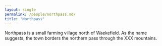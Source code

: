 ```yaml
---
layout: single
permalink: /people/northpass.md/
title: "Northpass"
---
```


Northpass is a small farming village north of Waekefield. As the name suggests, the town borders the northern pass through the XXX mountains.
